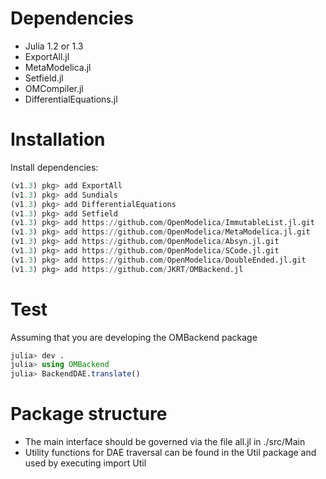 


# Dependencies
* Julia 1.2 or 1.3
* ExportAll.jl
* MetaModelica.jl
* Setfield.jl
* OMCompiler.jl
* DifferentialEquations.jl

# Installation
Install dependencies:
```julia
(v1.3) pkg> add ExportAll
(v1.3) pkg> add Sundials
(v1.3) pkg> add DifferentialEquations
(v1.3) pkg> add Setfield
(v1.3) pkg> add https://github.com/OpenModelica/ImmutableList.jl.git
(v1.3) pkg> add https://github.com/OpenModelica/MetaModelica.jl.git
(v1.3) pkg> add https://github.com/OpenModelica/Absyn.jl.git
(v1.3) pkg> add https://github.com/OpenModelica/SCode.jl.git
(v1.3) pkg> add https://github.com/OpenModelica/DoubleEnded.jl.git
(v1.3) pkg> add https://github.com/JKRT/OMBackend.jl
```

# Test
Assuming that you are developing the OMBackend package
```julia
julia> dev .
julia> using OMBackend
julia> BackendDAE.translate()
```

# Package structure
* The main interface should be governed via the file all.jl in ./src/Main
* Utility functions for DAE traversal can be found in the Util package and used by executing import Util
